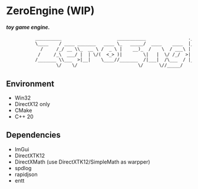 # ZeroEngine (WIP)

***toy game engine.***

```txt
           __________                     ___________                .__                 
           \____    / ____ _______   ____ \_   _____/  ____    ____  |__|  ____    ____  
             /     /_/ __ \\_  __ \ /  _ \ |    __)_  /    \  / ___\ |  | /    \ _/ __ \ 
            /     /_\  ___/ |  | \/(  <_> )|        \|   |  \/ /_/  >|  ||   |  \\  ___/ 
           /_______ \\___  >|__|    \____//_______  /|___|  /\___  / |__||___|  / \___  >
                   \/    \/                       \/      \//_____/           \/      \/
```

## Environment

* Win32
* DirectX12 only
* CMake
* C++ 20

## Dependencies

* ImGui
* DirectXTK12
* DirectXMath (use DirectXTK12/SimpleMath as warpper)
* spdlog
* rapidjson
* entt

